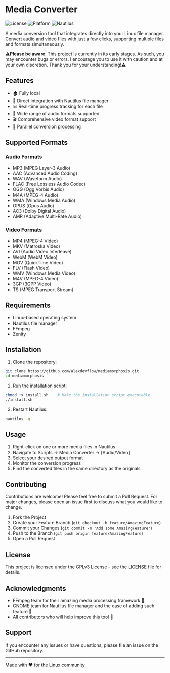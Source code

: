 # Media Converter

![License](https://img.shields.io/badge/license-GPLv3-blue.svg)
![Platform](https://img.shields.io/badge/platform-Linux-green.svg)
![Nautilus](https://img.shields.io/badge/integration-Nautilus-orange.svg)

A media conversion tool that integrates directly into your Linux file manager. Convert audio and video files with just a few clicks, supporting multiple files and formats simultaneously.

⚠️**Please be aware**: This project is currently in its early stages. As such, you may encounter bugs or errors. I encourage you to use it with caution and at your own discretion. Thank you for your understanding!⚠️

## Features

- 🏠 Fully local
- 🎯 Direct integration with Nautilus file manager
- 📊 Real-time progress tracking for each file
- 🎵 Wide range of audio formats supported
- 🎬 Comprehensive video format support
- 🚀 Parallel conversion processing

## Supported Formats

### Audio Formats
- MP3 (MPEG Layer-3 Audio)
- AAC (Advanced Audio Coding)
- WAV (Waveform Audio)
- FLAC (Free Lossless Audio Codec)
- OGG (Ogg Vorbis Audio)
- M4A (MPEG-4 Audio)
- WMA (Windows Media Audio)
- OPUS (Opus Audio)
- AC3 (Dolby Digital Audio)
- AMR (Adaptive Multi-Rate Audio)

### Video Formats
- MP4 (MPEG-4 Video)
- MKV (Matroska Video)
- AVI (Audio Video Interleave)
- WebM (WebM Video)
- MOV (QuickTime Video)
- FLV (Flash Video)
- WMV (Windows Media Video)
- M4V (MPEG-4 Video)
- 3GP (3GPP Video)
- TS (MPEG Transport Stream)

## Requirements

- Linux-based operating system
- Nautilus file manager
- FFmpeg
- Zenity

## Installation

1. Clone the repository:
```bash
git clone https://github.com/alexdevflow/mediamorphosis.git
cd mediamorphosis
```

2. Run the installation script:
```bash
chmod +x install.sh    # Make the installation script executable
./install.sh
```

3. Restart Nautilus:
```bash
nautilus -q
```

## Usage

1. Right-click on one or more media files in Nautilus
2. Navigate to Scripts → Media Converter → [Audio/Video]
3. Select your desired output format
4. Monitor the conversion progress
5. Find the converted files in the same directory as the originals

## Contributing

Contributions are welcome! Please feel free to submit a Pull Request. For major changes, please open an issue first to discuss what you would like to change.

1. Fork the Project
2. Create your Feature Branch (`git checkout -b feature/AmazingFeature`)
3. Commit your Changes (`git commit -m 'Add some AmazingFeature'`)
4. Push to the Branch (`git push origin feature/AmazingFeature`)
5. Open a Pull Request

## License

This project is licensed under the GPLv3 License - see the [LICENSE](LICENSE) file for details.

## Acknowledgments

- FFmpeg team for their amazing media processing framework 💝
- GNOME team for Nautilus file manager and the ease of adding such feature 💯
- All contributors who will help improve this tool 🤗

## Support

If you encounter any issues or have questions, please file an issue on the GitHub repository.

---
Made with ❤️ for the Linux community
